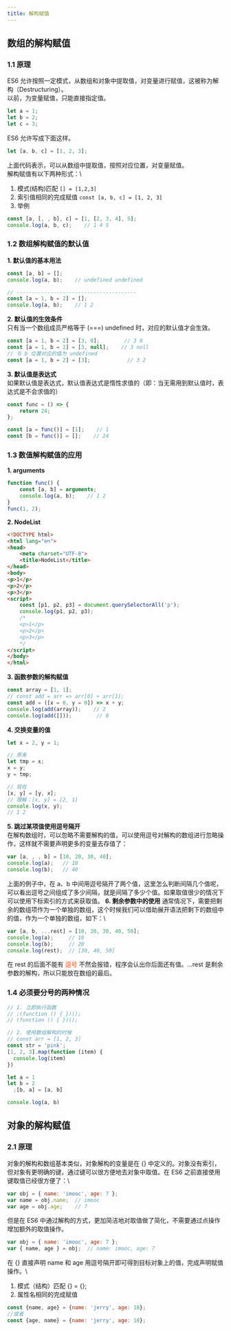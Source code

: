 ```yaml
---
title: 解构赋值
---
```

## 数组的解构赋值
### 1.1 原理
ES6 允许按照一定模式，从数组和对象中提取值，对变量进行赋值，这被称为解构（Destructuring）。\
以前，为变量赋值，只能直接指定值。
```js
let a = 1;
let b = 2;
let c = 3;
```
ES6 允许写成下面这样。
```js
let [a, b, c] = [1, 2, 3];
```
上面代码表示，可以从数组中提取值，按照对应位置，对变量赋值。\
解构赋值有以下两种形式：\
1. 模式(结构)匹配 `[] = [1,2,3]`
2. 索引值相同的完成赋值 `const [a, b, c] = [1, 2, 3]`
3. 举例
```js
const [a, [, , b], c] = [1, [2, 3, 4], 5];
console.log(a, b, c);    // 1 4 5
```
### 1.2 数组解构赋值的默认值
**1. 默认值的基本用法**
```js
const [a, b] = [];
console.log(a, b);    // undefined undefined

// ---------------------------------------
const [a = 1, b = 2] = [];
console.log(a, b);    // 1 2
```
**2. 默认值的生效条件**\
只有当一个数组成员严格等于 (===) undefined 时，对应的默认值才会生效。
```js
const [a = 1, b = 2] = [3, 0];        // 3 0
const [a = 1, b = 2] = [3, null];    // 3 null
// 与 b 位置对应的值为 undefined
const [a = 1, b = 2] = [3];            // 3 2
```
**3. 默认值是表达式**\
如果默认值是表达式，默认值表达式是惰性求值的（即：当无需用到默认值时，表达式是不会求值的）
```js
const func = () => {
    return 24;
};

const [a = func()] = [1];    // 1
const [b = func()] = [];    // 24
```
### 1.3 数值解构赋值的应用
**1. arguments**
```js
function func() {
    const [a, b] = arguments;
    console.log(a, b);    // 1 2
}
func(1, 2);
```
**2. NodeList**
```html
<!DOCTYPE html>
<html lang="en">
<head>
    <meta charset="UTF-8">
    <title>NodeList</title>
</head>
<body>
<p>1</p>
<p>2</p>
<p>3</p>
<script>
    const [p1, p2, p3] = document.querySelectorAll('p');
    console.log(p1, p2, p3);
    /*
    <p>1</p>
    <p>2</p>
    <p>3</p>
    */
</script>
</body>
</html>
```
**3. 函数参数的解构赋值**
```js
const array = [1, 1];
// const add = arr => arr[0] + arr[1];
const add = ([x = 0, y = 0]) => x + y;
console.log(add(array));    // 2
console.log(add([]));        // 0
```
**4. 交换变量的值**
```js
let x = 2, y = 1;

// 原来
let tmp = x;
x = y;
y = tmp;

// 现在
[x, y] = [y, x];
// 理解：[x, y] = [2, 1]
console.log(x, y);
// 1 2
```
**5. 跳过某项值使用逗号隔开**\
在解构数组时，可以忽略不需要解构的值，可以使用逗号对解构的数组进行忽略操作，这样就不需要声明更多的变量去存值了：
```js
var [a, , , b] = [10, 20, 30, 40];
console.log(a);   // 10
console.log(b);   // 40
```
上面的例子中，在 a、b 中间用逗号隔开了两个值，这里怎么判断间隔几个值呢，可以看出逗号之间组成了多少间隔，就是间隔了多少个值。如果取值很少的情况下可以使用下标索引的方式来获取值。
**6. 剩余参数中的使用**
通常情况下，需要把剩余的数组项作为一个单独的数组，这个时候我们可以借助展开语法把剩下的数组中的值，作为一个单独的数组，如下：\
```js
var [a, b, ...rest] = [10, 20, 30, 40, 50];
console.log(a);     // 10
console.log(b);     // 20
console.log(rest);  // [30, 40, 50]
```
在 rest 的后面不能有 <font color='#ff4500'>逗号</font> 不然会报错，程序会认出你后面还有值。...rest 是剩余参数的解构，所以只能放在数组的最后。
### 1.4 必须要分号的两种情况
```js
// 1. 立即执行函数
// ;(function () { })();
// (function () { })();

// 2. 使用数组解构的时候
// const arr = [1, 2, 3]
const str = 'pink';
[1, 2, 3].map(function (item) {
  console.log(item)
})

let a = 1
let b = 2
  ;[b, a] = [a, b]

console.log(a, b)
```
## 对象的解构赋值
### 2.1 原理
对象的解构和数组基本类似，对象解构的变量是在 {} 中定义的。对象没有索引，但对象有更明确的键，通过键可以很方便地去对象中取值。在 ES6 之前直接使用键取值已经很方便了：\
```js
var obj = { name: 'imooc', age: 7 };
var name = obj.name;  // imooc
var age = obj.age;    // 7
```
但是在 ES6 中通过解构的方式，更加简洁地对取值做了简化，不需要通过点操作增加额外的取值操作。
```js
var obj = { name: 'imooc', age: 7 };
var { name, age } = obj;  // name: imooc, age: 7
```
在 {} 直接声明 name 和 age 用逗号隔开即可得到目标对象上的值，完成声明赋值操作。\
1. 模式（结构）匹配 {} = {};
2. 属性名相同的完成赋值 
```js
const {name, age} = {name: 'jerry', age: 18};
//或者
const {age, name} = {name: 'jerry', age: 18};
```
 
